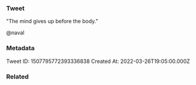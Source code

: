 ### Tweet
"The mind gives up before the body."

@naval

### Metadata
Tweet ID: 1507795772393336838
Created At: 2022-03-26T19:05:00.000Z

### Related

